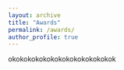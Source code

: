 ```yaml
---
layout: archive
title: "Awards"
permalink: /awards/
author_profile: true
---
```


okokokokokokokokokokokokokok